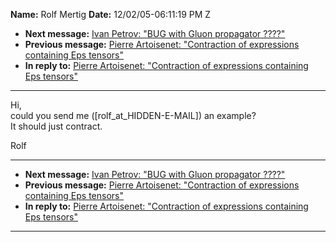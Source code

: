 **Name:** Rolf Mertig
**Date:** 12/02/05-06:11:19 PM Z

  - **Next message:** [Ivan Petrov: "BUG with Gluon propagator
    ????"](0327.html)
  - **Previous message:** [Pierre Artoisenet: "Contraction of
    expressions containing Eps tensors"](0325.html)
  - **In reply to:** [Pierre Artoisenet: "Contraction of expressions
    containing Eps tensors"](0325.html)

-----

Hi,  
could you send me
([rolf_at_HIDDEN-E-MAIL])
an example?  
It should just contract.  

Rolf  

-----

  - **Next message:** [Ivan Petrov: "BUG with Gluon propagator
    ????"](0327.html)
  - **Previous message:** [Pierre Artoisenet: "Contraction of
    expressions containing Eps tensors"](0325.html)
  - **In reply to:** [Pierre Artoisenet: "Contraction of expressions
    containing Eps tensors"](0325.html)

-----


